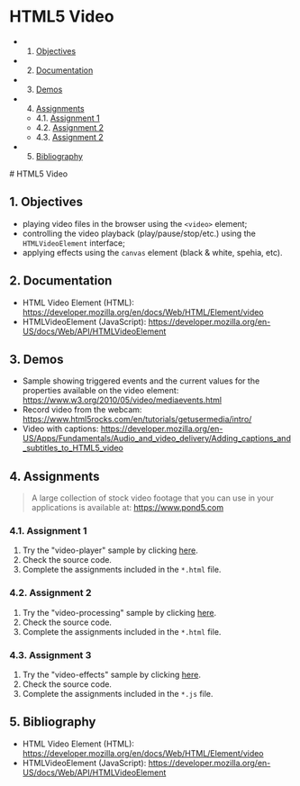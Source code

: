 # HTML5 Video

<!-- vscode-markdown-toc -->
* 1. [Objectives](#Objectives)
* 2. [Documentation](#Documentation)
* 3. [Demos](#Demos)
* 4. [Assignments](#Assignments)
	* 4.1. [Assignment 1](#Assignment1)
	* 4.2. [Assignment 2](#Assignment2)
	* 4.3. [Assignment 2](#Assignment2-1)
* 5. [Bibliography](#Bibliography)

<!-- vscode-markdown-toc-config
	numbering=true
	autoSave=true
	/vscode-markdown-toc-config -->
<!-- /vscode-markdown-toc --># HTML5 Video

##  1. <a name='Objectives'></a>Objectives
- playing video files in the browser using the `<video>` element;
- controlling the video playback (play/pause/stop/etc.) using the `HTMLVideoElement` interface;
- applying effects using the `canvas` element (black & white, spehia, etc).

##  2. <a name='Documentation'></a>Documentation
-   HTML Video Element (HTML):
    <https://developer.mozilla.org/en/docs/Web/HTML/Element/video>
-   HTMLVideoElement (JavaScript):
    <https://developer.mozilla.org/en-US/docs/Web/API/HTMLVideoElement>

##  3. <a name='Demos'></a>Demos
-   Sample showing triggered events and the current values for the properties
    available on the video element:
    <https://www.w3.org/2010/05/video/mediaevents.html>
-   Record video from the webcam:
    <https://www.html5rocks.com/en/tutorials/getusermedia/intro/>
-   Video with captions:
    <https://developer.mozilla.org/en-US/Apps/Fundamentals/Audio_and_video_delivery/Adding_captions_and_subtitles_to_HTML5_video>

##  4. <a name='Assignments'></a>Assignments

> A large collection of stock video footage that you can use in your applications is available at: https://www.pond5.com

###  4.1. <a name='Assignment1'></a>Assignment 1
1. Try the "video-player" sample by clicking [here](https://ase-multimedia.azurewebsites.net/video-player).
2. Check the source code.
3. Complete the assignments included in the `*.html` file.

###  4.2. <a name='Assignment2'></a>Assignment 2
1. Try the "video-processing" sample by clicking [here](https://ase-multimedia.azurewebsites.net/video-processing).
2. Check the source code.
3. Complete the assignments included in the `*.html` file.

###  4.3. <a name='Assignment2-1'></a>Assignment 3
1. Try the "video-effects" sample by clicking [here](https://ase-multimedia.azurewebsites.net/video-effects).
2. Check the source code.
3. Complete the assignments included in the `*.js` file.

##  5. <a name='Bibliography'></a>Bibliography
-   HTML Video Element (HTML):
    <https://developer.mozilla.org/en/docs/Web/HTML/Element/video>
-   HTMLVideoElement (JavaScript):
    <https://developer.mozilla.org/en-US/docs/Web/API/HTMLVideoElement>